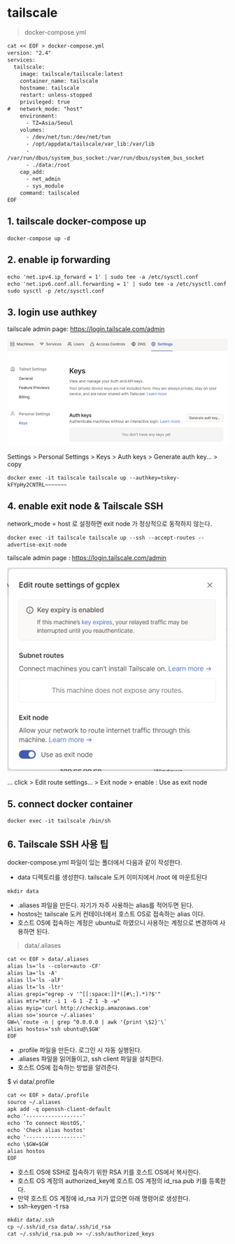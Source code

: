 ﻿# tailscale
 

> docker-compose.yml

```
cat << EOF > docker-compose.yml
version: "2.4"
services:
  tailscale:
    image: tailscale/tailscale:latest
    container_name: tailscale
    hostname: tailscale
    restart: unless-stopped
    privileged: true
#   network_mode: "host"
    environment:
      - TZ=Asia/Seoul
    volumes:
      - /dev/net/tun:/dev/net/tun
      - /opt/appdata/tailscale/var_lib:/var/lib
      - /var/run/dbus/system_bus_socket:/var/run/dbus/system_bus_socket
      - ./data:/root
    cap_add:
      - net_admin
      - sys_module
    command: tailscaled
EOF

```

## 1. tailscale docker-compose up

```
docker-compose up -d

```

## 2. enable ip forwarding

```
echo 'net.ipv4.ip_forward = 1' | sudo tee -a /etc/sysctl.conf
echo 'net.ipv6.conf.all.forwarding = 1' | sudo tee -a /etc/sysctl.conf
sudo sysctl -p /etc/sysctl.conf

```

## 3. login use authkey

tailscale admin page: https://login.tailscale.com/admin

![Auth key](./img/authkeys.PNG "Authkeys")

Settings > Personal Settings > Keys > Auth keys > Generate auth key... > copy

```
docker exec -it tailscale tailscale up --authkey=tskey-kFYpHy2CNTRL~~~~~~~
```

## 4. enable exit node & Tailscale SSH

network_mode = host 로 설정하면 exit node 가 정상적으로 동작하지 않는다.

```
docker exec -it tailscale tailscale up --ssh --accept-routes --advertise-exit-node

```

tailscale admin page : https://login.tailscale.com/admin

![Exit node](./img/exitnode.PNG "Exit node")

... click > Edit route settings... > Exit node > enable : Use as exit node

## 5. connect docker container

```
docker exec -it tailscale /bin/sh

```

## 6. Tailscale SSH 사용 팁

docker-compose.yml 파일이 있는 폴더에서 다음과 같이 작성한다.

- data 디렉토리를 생성한다. tailscale 도커 이미지에서 /root 에 마운트된다

```
mkdir data

```

- .aliases 파일을 만든다. 자기가 자주 사용하는 alias를 적어두면 된다.
- hostos는 tailscale 도커 컨테이너에서 호스트 OS로 접속하는 alias 이다.
- 호스트 OS에 접속하는 계정은 ubuntu로 하였으니 사용하는 계정으로 변경하여 사용하면 된다.

> data/.aliases

```
cat << EOF > data/.aliases
alias ls='ls --color=auto -CF'
alias la='ls -A'
alias ll='ls -alF'
alias lt='ls -ltr'
alias grepi="egrep -v '^[[:space:]]*([#\;].*)?$'"
alias mtr="mtr -i 1 -G 1 -Z 1 -b -w"
alias myip='curl http://checkip.amazonaws.com'
alias so='source ~/.aliases'
GW=\`route -n | grep ^0.0.0.0 | awk '{print \$2}'\`
alias hostos='ssh ubuntu@\$GW'
EOF

```

- .profile 파일을 만든다. 로그인 시 자동 실행된다.
- .aliases 파일을 읽어들이고, ssh client 파일을 설치한다.
- 호스트 OS에 접속하는 방법을 알려준다.

$ vi data/.profile

```
cat << EOF > data/.profile
source ~/.aliases
apk add -q openssh-client-default
echo '------------------'
echo 'To connect HostOS,'
echo 'Check alias hostos'
echo '------------------'
echo \$GW=$GW
alias hostos
EOF

```

- 호스트 OS에 SSH로 접속하기 위한 RSA 키를 호스트 OS에서 복사한다.
- 호스트 OS 계정의 authorized_key에 호스트 OS 계정의 id_rsa.pub 키를 등록한다.
- 만약 호스트 OS 계정에 id_rsa 키가 없으면 아래 명령어로 생성한다.
- ssh-keygen -t rsa

```
mkdir data/.ssh
cp ~/.ssh/id_rsa data/.ssh/id_rsa
cat ~/.ssh/id_rsa.pub >> ~/.ssh/authorized_keys

```
